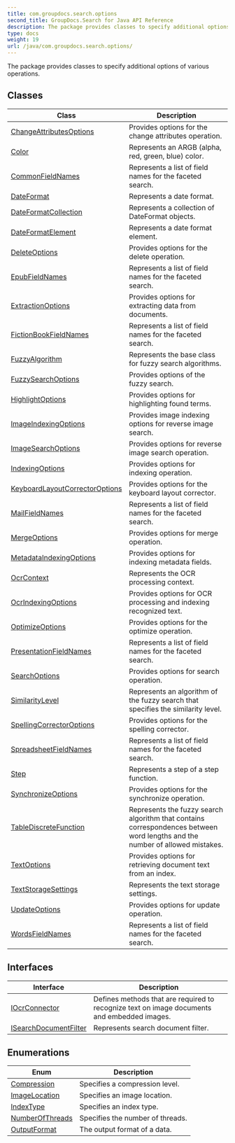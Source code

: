```yaml
---
title: com.groupdocs.search.options
second_title: GroupDocs.Search for Java API Reference
description: The package provides classes to specify additional options of various operations.
type: docs
weight: 19
url: /java/com.groupdocs.search.options/
---
```


The package provides classes to specify additional options of various operations.


## Classes

| Class | Description |
| --- | --- |
| [ChangeAttributesOptions](../com.groupdocs.search.options/changeattributesoptions) | Provides options for the change attributes operation. |
| [Color](../com.groupdocs.search.options/color) | Represents an ARGB (alpha, red, green, blue) color. |
| [CommonFieldNames](../com.groupdocs.search.options/commonfieldnames) | Represents a list of field names for the faceted search. |
| [DateFormat](../com.groupdocs.search.options/dateformat) | Represents a date format. |
| [DateFormatCollection](../com.groupdocs.search.options/dateformatcollection) | Represents a collection of  DateFormat  objects. |
| [DateFormatElement](../com.groupdocs.search.options/dateformatelement) | Represents a date format element. |
| [DeleteOptions](../com.groupdocs.search.options/deleteoptions) | Provides options for the delete operation. |
| [EpubFieldNames](../com.groupdocs.search.options/epubfieldnames) | Represents a list of field names for the faceted search. |
| [ExtractionOptions](../com.groupdocs.search.options/extractionoptions) | Provides options for extracting data from documents. |
| [FictionBookFieldNames](../com.groupdocs.search.options/fictionbookfieldnames) | Represents a list of field names for the faceted search. |
| [FuzzyAlgorithm](../com.groupdocs.search.options/fuzzyalgorithm) | Represents the base class for fuzzy search algorithms. |
| [FuzzySearchOptions](../com.groupdocs.search.options/fuzzysearchoptions) | Provides options of the fuzzy search. |
| [HighlightOptions](../com.groupdocs.search.options/highlightoptions) | Provides options for highlighting found terms. |
| [ImageIndexingOptions](../com.groupdocs.search.options/imageindexingoptions) | Provides image indexing options for reverse image search. |
| [ImageSearchOptions](../com.groupdocs.search.options/imagesearchoptions) | Provides options for reverse image search operation. |
| [IndexingOptions](../com.groupdocs.search.options/indexingoptions) | Provides options for indexing operation. |
| [KeyboardLayoutCorrectorOptions](../com.groupdocs.search.options/keyboardlayoutcorrectoroptions) | Provides options for the keyboard layout corrector. |
| [MailFieldNames](../com.groupdocs.search.options/mailfieldnames) | Represents a list of field names for the faceted search. |
| [MergeOptions](../com.groupdocs.search.options/mergeoptions) | Provides options for merge operation. |
| [MetadataIndexingOptions](../com.groupdocs.search.options/metadataindexingoptions) | Provides options for indexing metadata fields. |
| [OcrContext](../com.groupdocs.search.options/ocrcontext) | Represents the OCR processing context. |
| [OcrIndexingOptions](../com.groupdocs.search.options/ocrindexingoptions) | Provides options for OCR processing and indexing recognized text. |
| [OptimizeOptions](../com.groupdocs.search.options/optimizeoptions) | Provides options for the optimize operation. |
| [PresentationFieldNames](../com.groupdocs.search.options/presentationfieldnames) | Represents a list of field names for the faceted search. |
| [SearchOptions](../com.groupdocs.search.options/searchoptions) | Provides options for search operation. |
| [SimilarityLevel](../com.groupdocs.search.options/similaritylevel) | Represents an algorithm of the fuzzy search that specifies the similarity level. |
| [SpellingCorrectorOptions](../com.groupdocs.search.options/spellingcorrectoroptions) | Provides options for the spelling corrector. |
| [SpreadsheetFieldNames](../com.groupdocs.search.options/spreadsheetfieldnames) | Represents a list of field names for the faceted search. |
| [Step](../com.groupdocs.search.options/step) | Represents a step of a step function. |
| [SynchronizeOptions](../com.groupdocs.search.options/synchronizeoptions) | Provides options for the synchronize operation. |
| [TableDiscreteFunction](../com.groupdocs.search.options/tablediscretefunction) | Represents the fuzzy search algorithm that contains correspondences between word lengths and the number of allowed mistakes. |
| [TextOptions](../com.groupdocs.search.options/textoptions) | Provides options for retrieving document text from an index. |
| [TextStorageSettings](../com.groupdocs.search.options/textstoragesettings) | Represents the text storage settings. |
| [UpdateOptions](../com.groupdocs.search.options/updateoptions) | Provides options for update operation. |
| [WordsFieldNames](../com.groupdocs.search.options/wordsfieldnames) | Represents a list of field names for the faceted search. |

## Interfaces

| Interface | Description |
| --- | --- |
| [IOcrConnector](../com.groupdocs.search.options/iocrconnector) | Defines methods that are required to recognize text on image documents and embedded images. |
| [ISearchDocumentFilter](../com.groupdocs.search.options/isearchdocumentfilter) | Represents search document filter. |

## Enumerations

| Enum | Description |
| --- | --- |
| [Compression](../com.groupdocs.search.options/compression) | Specifies a compression level. |
| [ImageLocation](../com.groupdocs.search.options/imagelocation) | Specifies an image location. |
| [IndexType](../com.groupdocs.search.options/indextype) | Specifies an index type. |
| [NumberOfThreads](../com.groupdocs.search.options/numberofthreads) | Specifies the number of threads. |
| [OutputFormat](../com.groupdocs.search.options/outputformat) | The output format of a data. |
